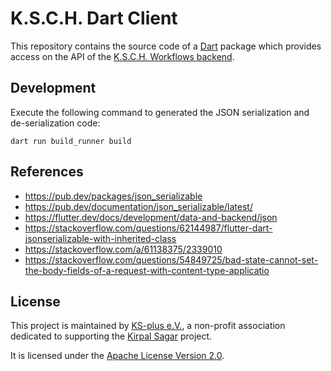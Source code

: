 # K.S.C.H. Dart Client

This repository contains the source code of a [Dart](https://dart.dev/) package which provides access on the API of the [K.S.C.H. Workflows backend](https://github.com/ksch-workflows/backend).

## Development

Execute the following command to generated the JSON serialization and de-serialization code:

```
dart run build_runner build
```

## References

- https://pub.dev/packages/json_serializable
- https://pub.dev/documentation/json_serializable/latest/
- https://flutter.dev/docs/development/data-and-backend/json
- https://stackoverflow.com/questions/62144987/flutter-dart-jsonserializable-with-inherited-class
- https://stackoverflow.com/a/61138375/2339010
- https://stackoverflow.com/questions/54849725/bad-state-cannot-set-the-body-fields-of-a-request-with-content-type-applicatio

## License

This project is maintained by [KS-plus e.V.](https://ks-plus.org/en/welcome/),
a non-profit association dedicated to supporting the [Kirpal Sagar](https://kirpal-sagar.org/en/welcome/) project.

It is licensed under the [Apache License Version 2.0](https://github.com/ksch-workflows/ksch-workflows/blob/master/LICENSE).

